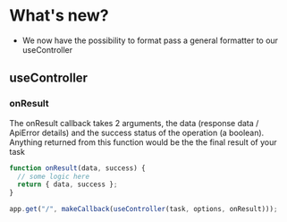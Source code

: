 # What's new?

- We now have the possibility to format pass a general formatter to our useController

## useController

### onResult

The onResult callback takes 2 arguments, the data (response data / ApiError details) and the success status of the operation (a boolean). Anything returned from this function would be the the final result of your task

```javascript
function onResult(data, success) {
  // some logic here
  return { data, success };
}

app.get("/", makeCallback(useController(task, options, onResult)));
```
